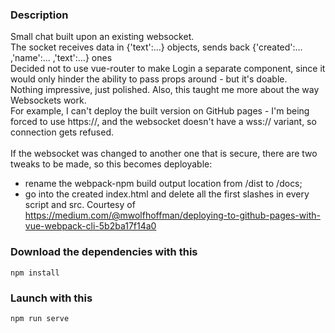 ### Description
Small chat built upon an existing websocket. <br/>
The socket receives data in {'text':...} objects, sends back {'created':... ,'name':... ,'text':...} ones <br/>
Decided not to use vue-router to make Login a separate component, since it would only hinder the ability to pass props around - but it's doable.<br/>
Nothing impressive, just polished. Also, this taught me more about the way Websockets work. </br>
For example, I can't deploy the built version on GitHub pages - I'm being forced to use https://, and the websocket doesn't have a wss:// variant, so connection gets refused. </br>
</br>
If the websocket was changed to another one that is secure, there are two tweaks to be made, so this becomes deployable: </br>
- rename the webpack-npm build output location from /dist to /docs; </br>
- go into the created index.html and delete all the first slashes in every script and src. Courtesy of https://medium.com/@mwolfhoffman/deploying-to-github-pages-with-vue-webpack-cli-5b2ba17f14a0

### Download the dependencies with this
```
npm install
```

### Launch with this
```
npm run serve
```
